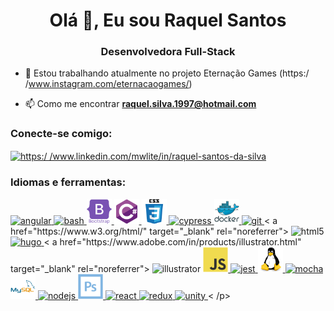 <h1 align="center">Olá 👋, Eu sou Raquel Santos</h1>
<h3 align="center">Desenvolvedora Full-Stack</h3>

- 🔭 Estou trabalhando atualmente no projeto Eternação Games (https:/ /www.instagram.com/eternacaogames/)

- 📫 Como me encontrar **raquel.silva.1997@hotmail.com**

<h3 align="left">Conecte-se comigo:</h3>
<p align=" left">
<a href="https://linkedin.com/in/https://www.linkedin.com/mwlite/in/raquel-santos-da-silva" target="blank"><img align= "center" src="https://raw.githubusercontent.com/rahuldkjain/github-profile-readme-generator/master/src/images/icons/Social/linked-in-alt.svg" alt="https:/ /www.linkedin.com/mwlite/in/raquel-santos-da-silva"height="30" width="40" /></a>
</p>

<h3 align="left">Idiomas e ferramentas:</h3>
<p align="left"> <a href="https://angular.io" target="_blank" rel="noreferrer"> <img src="https://angular.io/assets/images/logos /angular/angular.svg" alt="angular" width="40" height="40"/> </a> <a href="https://www.gnu.org/software/bash/" target= "_blank" rel="noreferrer"> <img src="https://www.vectorlogo.zone/logos/gnu_bash/gnu_bash-icon.svg" alt="bash" width="40" height="40"/ > </a> <a href="https://getbootstrap.com" target="_blank" rel="noreferrer"> <img src="https://raw.githubusercontent.com/devicons/devicon/master/icons/bootstrap/bootstrap-plain-wordmark.svg" alt="bootstrap" width="40" height="40"/> </a> <a href="https:// www.w3schools.com/cs/" target="_blank" rel="noreferrer"> <img src="https://raw.githubusercontent.com/devicons/devicon/master/icons/csharp/csharp-original.svg " alt="csharp" width="40" height="40"/> </a> <a href="https://www.w3schools.com/css/" target="_blank" rel="noreferrer" > <img src="https://raw.githubusercontent.com/devicons/devicon/master/icons/css3/css3-original-wordmark.svg" alt="css3" width="40" height="40"/ > </a> <a href="https://www.cypress.io" target="_blank" rel="noreferrer"> <img src="https://raw.githubusercontent.com/simple-icons/simple- icons/6e46ec1fc23b60c8fd0d2f2ff46db82e16dbd75f/icons/cypress.svg" alt="cypress" width="40" height="40"/> </a> <a href="https://www.docker.com/" target=" _blank" rel="noreferrer"> <img src="https://raw.githubusercontent.com/devicons/devicon/master/icons/docker/docker-original-wordmark.svg" alt="docker" width="40 " height="40"/> </a> <a href="https://git-scm.com/" target="_blank" rel="noreferrer"> <img src="https://www.vectorlogo.zone/logos/git-scm/git-scm-icon.svg" alt="git" width="40" height="40"/> </a> < a href="https://www.w3.org/html/" target="_blank" rel="noreferrer"> <img src="https://raw.githubusercontent.com/devicons/devicon/master/icons /html5/html5-original-wordmark.svg" alt="html5" width="40" height="40"/> </a> <a href="https://gohugo.io/" target="_blank " rel="noreferrer"> <img src="https://api.iconify.design/logos-hugo.svg" alt="hugo" width="40" height="40"/> </a> < a href="https://www.adobe.com/in/products/illustrator.html" target="_blank" rel="noreferrer"> <img src="https://www.vectorlogo.zone/logos/adobe_illustrator/adobe_illustrator-icon.svg" alt="illustrator " largura="40" altura="40"/> </a> <a href="https://developer.mozilla.org/en-US/docs/Web/JavaScript" target="_blank" rel=" noreferrer"> <img src="https://raw.githubusercontent.com/devicons/devicon/master/icons/javascript/javascript-original.svg" alt="javascript" width="40" height="40"/ > </a> <a href="https://jestjs.io" target="_blank" rel="noreferrer"> <img src="https://www.vectorlogo.zone/logos/jestjsio/jestjsio-icon.svg" alt="jest" width="40" height="40"/> </a> <a href="https://www.linux.org/" target ="_blank" rel="noreferrer"> <img src="https://raw.githubusercontent.com/devicons/devicon/master/icons/linux/linux-original.svg" alt="linux" width="40 " height="40"/> </a> <a href="https://mochajs.org" target="_blank" rel="noreferrer"> <img src="https://www.vectorlogo.zone /logos/mochajs/mochajs-icon.svg" alt="mocha" width="40" height="40"/> </a> <a href="https://www.mysql.com/" target= "_em branco"rel="noreferrer"> <img src="https://raw.githubusercontent.com/devicons/devicon/master/icons/mysql/mysql-original-wordmark.svg" alt="mysql" width="40" height ="40"/> </a> <a href="https://nodejs.org" target="_blank" rel="noreferrer"> <img src="https://raw.githubusercontent.com/devicons /devicon/master/icons/nodejs/nodejs-original-wordmark.svg" alt="nodejs" width="40" height="40"/> </a> <a href="https://www.photoshop .com/en" target="_blank" rel="noreferrer"> <img src="https://raw.githubusercontent.com/devicons/devicon/master/icons/photoshop/photoshop-line.svg" alt="photoshop" width="40" height="40"/> </a> <a href="https://reactjs.org/" target="_blank" rel="noreferrer"> <img src="https: //raw.githubusercontent.com/devicons/devicon/master/icons/react/react-original-wordmark.svg" alt="react" width="40" height="40"/> </a> <a href ="https://redux.js.org" target="_blank" rel="noreferrer"> <img src="https://raw.githubusercontent.com/devicons/devicon/master/icons/redux/redux- original.svg" alt="redux" width="40" height="40"/> </a> <a href="https://unity.com/" target="_blank" rel="noreferrer"> <img src="https://www.vectorlogo.zone/logos/unity3d/unity3d-icon.svg" alt="unity" width="40" height="40"/> </a> < /p>

